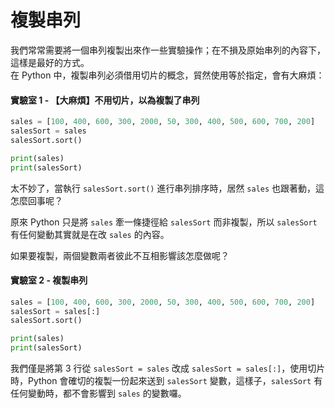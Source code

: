 # 複製串列

我們常常需要將一個串列複製出來作一些實驗操作；在不損及原始串列的內容下，這樣是最好的方式。  
在 Python 中，複製串列必須借用切片的概念，貿然使用等於指定，會有大麻煩：

#### 實驗室 1 - 【大麻煩】不用切片，以為複製了串列

```python
sales = [100, 400, 600, 300, 2000, 50, 300, 400, 500, 600, 700, 200]
salesSort = sales
salesSort.sort()

print(sales)
print(salesSort)
```

太不妙了，當執行 `salesSort.sort()` 進行串列排序時，居然 `sales` 也跟著動，這怎麼回事呢？

原來 Python 只是將 `sales` 牽一條捷徑給 `salesSort` 而非複製，所以 `salesSort` 有任何變動其實就是在改 `sales` 的內容。

如果要複製，兩個變數兩者彼此不互相影響該怎麼做呢？

#### 實驗室 2 - 複製串列

```python
sales = [100, 400, 600, 300, 2000, 50, 300, 400, 500, 600, 700, 200]
salesSort = sales[:]
salesSort.sort()

print(sales)
print(salesSort)
```

我們僅是將第 3 行從 `salesSort = sales` 改成 `salesSort = sales[:]`，使用切片時，Python 會確切的複製一份起來送到 `salesSort` 變數，這樣子，`salesSort` 有任何變動時，都不會影響到 `sales` 的變數囉。

